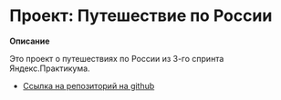 # Проект: Путешествие по России

**Описание**

Это проект о путешествиях по России из 3-го спринта Яндекс.Практикума. 

* [Ссылка на репозиторий на github](https://github.com/Marpism/russian-travel)

